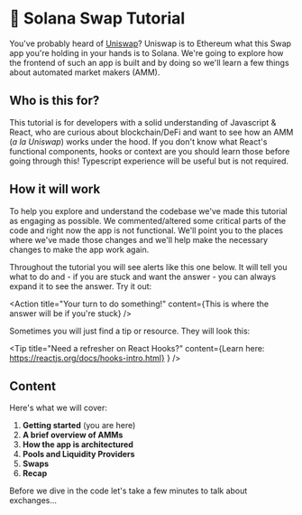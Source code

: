 # 🔀 Solana Swap Tutorial

You've probably heard of [Uniswap](https://uniswap.org/)? Uniswap is to Ethereum what this Swap app you're holding in your hands is to Solana. We're going to explore how the frontend of such an app is built and by doing so we'll learn a few things about automated market makers (AMM).

## Who is this for?

This tutorial is for developers with a solid understanding of Javascript & React,   who are curious about blockchain/DeFi and want to see how an AMM (_a la Uniswap_) works under the hood. If you don't know what React's functional components, hooks or context are you should learn those before going through this! Typescript experience will be useful but is not required.

## How it will work

To help you explore and understand the codebase we've made this tutorial as engaging as possible. We commented/altered some critical parts of the code and right now the app is not functional. We'll point you to the places where we've made those changes and we'll help make the necessary changes to make the app work again.

Throughout the tutorial you will see alerts like this one below. It will tell you what to do and - if you are stuck and want the answer - you can always expand it to see the answer. Try it out:

<Action
  title="Your turn to do something!"
  content={This is where the answer will be if you're stuck}
/>

Sometimes you will just find a tip or resource. They will look this:

<Tip
  title="Need a refresher on React Hooks?"
  content={Learn here: https://reactjs.org/docs/hooks-intro.html}
  }
/>

## Content

Here's what we will cover:

1. **Getting started** (you are here)
2. **A brief overview of AMMs**
3. **How the app is architectured**
4. **Pools and Liquidity Providers**
5. **Swaps**
5. **Recap**

Before we dive in the code let's take a few minutes to talk about exchanges...